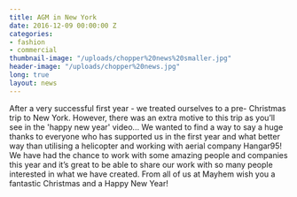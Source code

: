 ```yaml
---
title: AGM in New York
date: 2016-12-09 00:00:00 Z
categories:
- fashion
- commercial
thumbnail-image: "/uploads/chopper%20news%20smaller.jpg"
header-image: "/uploads/chopper%20news.jpg"
long: true
layout: news
---
```


After a very successful first year - we treated ourselves to a pre- Christmas trip to New York. However, there was an extra motive to this trip as you’ll see in the 'happy new year' video...
We wanted to find a way to say a huge thanks to everyone who has supported us in the first year and what better way than utilising a helicopter and working with aerial company Hangar95! We have had the chance to work with some amazing people and companies this year and it’s great to be able to share our work with so many people interested in what we have created.
From all of us at Mayhem wish you a fantastic Christmas and a Happy New Year!
